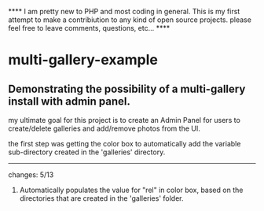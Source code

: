 

**** I am pretty new to PHP and most coding in general. This is my first attempt to make a contribiution to any 
kind of open source projects. please feel free to leave comments, questions, etc... ****


multi-gallery-example
=====================

Demonstrating the possibility of a multi-gallery install with admin panel. 
--------------------------------------------------------------------------------

my ultimate goal for this project is to create an Admin Panel for users to create/delete galleries and add/remove
photos from the UI. 

the first step was getting the color box to automatically add the variable sub-directory created in the 'galleries' 
directory.


-----------------------------------------------------------------------------------

changes:
5/13

1. Automatically populates the value for "rel" in color box, based on the directories that are created in the
'galleries' folder. 
